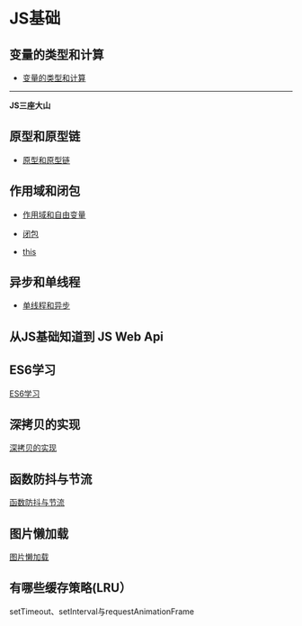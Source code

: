 # JS基础

## 变量的类型和计算

- [变量的类型和计算](prototype.md)

---

**JS三座大山**

## 原型和原型链

- [原型和原型链](prototype.md)

## 作用域和闭包

- [作用域和自由变量](scope.md)

- [闭包](closure.md)

- [this](this.md)

## 异步和单线程

- [单线程和异步](async.md)

## 从JS基础知道到 JS Web Api

## ES6学习

[ES6学习](es6.md)

## 深拷贝的实现

[深拷贝的实现](deep-copy.md)


## 函数防抖与节流

[函数防抖与节流](debounceAndThrottle.md)

## 图片懒加载

[图片懒加载](lazyLoad.md)

## 有哪些缓存策略(LRU）

setTimeout、setInterval与requestAnimationFrame
